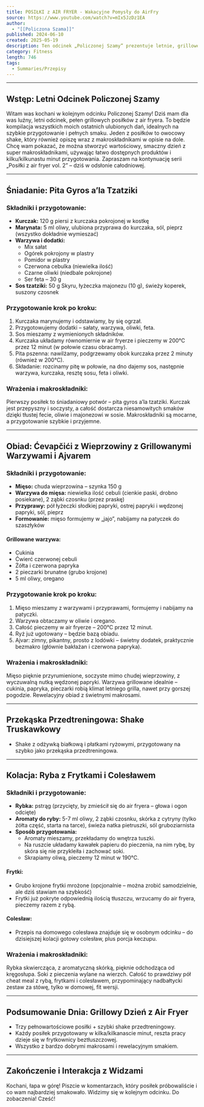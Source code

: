 ```yaml
---
title: POSIŁKI z AIR FRYER - Wakacyjne Pomysły do AirFry
source: https://www.youtube.com/watch?v=mIx5JzDz1EA
author:
  - "[[Policzona Szama]]"
published: 2024-06-10
created: 2025-05-19
description: Ten odcinek „Policzonej Szamy” prezentuje letnie, grillowe posiłki przygotowane w air fryerze – od śniadaniowej pity gyros, przez ćevapčići z warzywami i ajvarem, aż po klasyczną kolację z rybą, frytkami i colesławem, uzupełnione o shake przedtreningowy, wszystko z dokładnym opisem przygotowania, składników, makroskładników oraz osobistymi wrażeniami prowadzącego.
category: Fitness
length: 746
tags:
  - Summaries/Przepisy
---
```



---

## **Wstęp: Letni Odcinek Policzonej Szamy**

Witam was kochani w kolejnym odcinku Policzonej Szamy! Dziś mam dla was luźny, letni odcinek, pełen grillowych posiłków z air fryera. To będzie kompilacja wszystkich moich ostatnich ulubionych dań, idealnych na szybkie przygotowanie i pełnych smaku. Jeden z posiłków to owocowy shake, który również opiszę wraz z makroskładnikami w opisie na dole. Chcę wam pokazać, że można stworzyć wartościowy, smaczny dzień z super makroskładnikami, używając łatwo dostępnych produktów i kilku/kilkunastu minut przygotowania. Zapraszam na kontynuację serii „Posiłki z air fryer vol. 2” – dziś w odsłonie całodniowej.

---

## **Śniadanie: Pita Gyros a’la Tzatziki**

### **Składniki i przygotowanie:**

- **Kurczak:** 120 g piersi z kurczaka pokrojonej w kostkę
- **Marynata:** 5 ml oliwy, ulubiona przyprawa do kurczaka, sól, pieprz (wszystko dokładnie wymieszać)
- **Warzywa i dodatki:**
  - Mix sałat
  - Ogórek pokrojony w plastry
  - Pomidor w plastry
  - Czerwona cebulka (niewielka ilość)
  - Czarne oliwki (niedbale pokrojone)
  - Ser feta – 30 g
- **Sos tzatziki:** 50 g Skyru, łyżeczka majonezu (10 g), świeży koperek, suszony czosnek

### **Przygotowanie krok po kroku:**

1. Kurczaka marynujemy i odstawiamy, by się ogrzał.
2. Przygotowujemy dodatki – sałaty, warzywa, oliwki, feta.
3. Sos mieszamy z wymienionych składników.
4. Kurczaka układamy równomiernie w air fryerze i pieczemy w 200°C przez 12 minut (w połowie czasu obracamy).
5. Pita pszenna: nawilżamy, podgrzewamy obok kurczaka przez 2 minuty (również w 200°C).
6. Składanie: rozcinamy pitę w połowie, na dno dajemy sos, następnie warzywa, kurczaka, resztę sosu, feta i oliwki.

### **Wrażenia i makroskładniki:**

Pierwszy posiłek to śniadaniowy potwór – pita gyros a’la tzatziki. Kurczak jest przepyszny i soczysty, a całość dostarcza niesamowitych smaków dzięki tłustej fecie, oliwie i majonezowi w sosie. Makroskładniki są mocarne, a przygotowanie szybkie i przyjemne.

---

## **Obiad: Ćevapčići z Wieprzowiny z Grillowanymi Warzywami i Ajvarem**

### **Składniki i przygotowanie:**

- **Mięso:** chuda wieprzowina – szynka 150 g
- **Warzywa do mięsa:** niewielka ilość cebuli (cienkie paski, drobno posiekane), 2 ząbki czosnku (przez praskę)
- **Przyprawy:** pół łyżeczki słodkiej papryki, ostrej papryki i wędzonej papryki, sól, pieprz
- **Formowanie:** mięso formujemy w „jajo”, nabijamy na patyczek do szaszłyków

#### **Grillowane warzywa:**
- Cukinia
- Ćwierć czerwonej cebuli
- Żółta i czerwona papryka
- 2 pieczarki brunatne (grubo krojone)
- 5 ml oliwy, oregano

### **Przygotowanie krok po kroku:**

1. Mięso mieszamy z warzywami i przyprawami, formujemy i nabijamy na patyczki.
2. Warzywa obtaczamy w oliwie i oregano.
3. Całość pieczemy w air fryerze – 200°C przez 12 minut.
4. Ryż już ugotowany – będzie bazą obiadu.
5. Ajvar: zimny, pikantny, prosto z lodówki – świetny dodatek, praktycznie bezmakro (głównie bakłażan i czerwona papryka).

### **Wrażenia i makroskładniki:**

Mięso pięknie przyrumienione, soczyste mimo chudej wieprzowiny, z wyczuwalną nutką wędzonej papryki. Warzywa grillowane idealnie – cukinia, papryka, pieczarki robią klimat letniego grilla, nawet przy gorszej pogodzie. Rewelacyjny obiad z świetnymi makrosami.

---

## **Przekąska Przedtreningowa: Shake Truskawkowy**

- Shake z odżywką białkową i płatkami ryżowymi, przygotowany na szybko jako przekąska przedtreningowa.

---

## **Kolacja: Ryba z Frytkami i Colesławem**

### **Składniki i przygotowanie:**

- **Rybka:** pstrąg (przycięty, by zmieścił się do air fryera – głowa i ogon odcięte)
- **Aromaty do ryby:** 5-7 ml oliwy, 2 ząbki czosnku, skórka z cytryny (tylko żółta część, starta na tarce), świeża natka pietruszki, sól gruboziarnista
- **Sposób przygotowania:**
  - Aromaty mieszamy, przekładamy do wnętrza tuszki.
  - Na ruszcie układamy kawałek papieru do pieczenia, na nim rybę, by skóra się nie przykleiła i zachować soki.
  - Skrapiamy oliwą, pieczemy 12 minut w 190°C.

#### **Frytki:**
- Grubo krojone frytki mrożone (opcjonalnie – można zrobić samodzielnie, ale dziś stawiam na szybkość)
- Frytki już pokryte odpowiednią ilością tłuszczu, wrzucamy do air fryera, pieczemy razem z rybą.

#### **Colesław:**
- Przepis na domowego colesława znajduje się w osobnym odcinku – do dzisiejszej kolacji gotowy colesław, plus porcja keczupu.

### **Wrażenia i makroskładniki:**

Rybka skwiercząca, z aromatyczną skórką, pięknie odchodząca od kręgosłupa. Soki z pieczenia wylane na wierzch. Całość to prawdziwy pół cheat meal z rybą, frytkami i colesławem, przypominający nadbałtycki zestaw za stówę, tylko w domowej, fit wersji.

---

## **Podsumowanie Dnia: Grillowy Dzień z Air Fryer**

- Trzy pełnowartościowe posiłki + szybki shake przedtreningowy.
- Każdy posiłek przygotowany w kilka/kilkanascie minut, reszta pracy dzieje się w frytkownicy beztłuszczowej.
- Wszystko z bardzo dobrymi makrosami i rewelacyjnym smakiem.

---

## **Zakończenie i Interakcja z Widzami**

Kochani, łapa w górę! Piszcie w komentarzach, który posiłek próbowaliście i co wam najbardziej smakowało. Widzimy się w kolejnym odcinku. Do zobaczenia! Cześć!